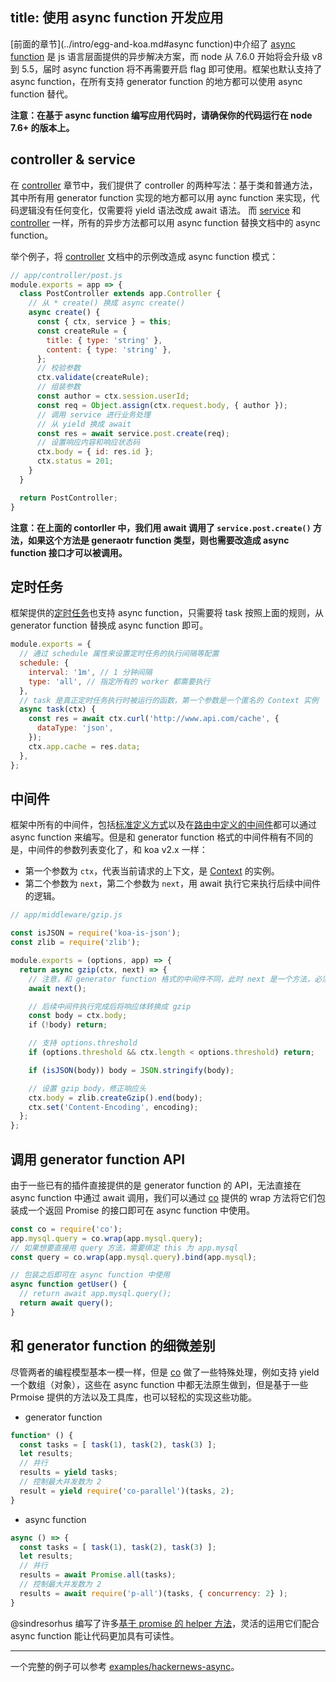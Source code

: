 
title: 使用 async function 开发应用
---

[前面的章节](../intro/egg-and-koa.md#async function)中介绍了 [async function] 是 js 语言层面提供的异步解决方案，而 node 从 7.6.0 开始将会升级 v8 到 5.5，届时 async function 将不再需要开启 flag 即可使用。框架也默认支持了 async function，在所有支持 generator function 的地方都可以使用 async function 替代。

**注意：在基于 async function 编写应用代码时，请确保你的代码运行在 node 7.6+ 的版本上。**

## controller & service

在 [controller] 章节中，我们提供了 controller 的两种写法：基于类和普通方法，其中所有用 generator function 实现的地方都可以用 aync function 来实现，代码逻辑没有任何变化，仅需要将 yield 语法改成 await 语法。
而 [service] 和 [controller] 一样，所有的异步方法都可以用 async function 替换文档中的 async function。

举个例子，将 [controller] 文档中的示例改造成 async function 模式：

```js
// app/controller/post.js
module.exports = app => {
  class PostController extends app.Controller {
    // 从 * create() 换成 async create()
    async create() {
      const { ctx, service } = this;
      const createRule = {
        title: { type: 'string' },
        content: { type: 'string' },
      };
      // 校验参数
      ctx.validate(createRule);
      // 组装参数
      const author = ctx.session.userId;
      const req = Object.assign(ctx.request.body, { author });
      // 调用 service 进行业务处理
      // 从 yield 换成 await
      const res = await service.post.create(req);
      // 设置响应内容和响应状态码
      ctx.body = { id: res.id };
      ctx.status = 201;
    }
  }

  return PostController;
}
```

**注意：在上面的 contorller 中，我们用 await 调用了 `service.post.create()` 方法，如果这个方法是 generaotr function 类型，则也需要改造成 async function 接口才可以被调用。**

## 定时任务

框架提供的[定时任务]也支持 async function，只需要将 task 按照上面的规则，从 generator function 替换成 async function 即可。

```js
module.exports = {
  // 通过 schedule 属性来设置定时任务的执行间隔等配置
  schedule: {
    interval: '1m', // 1 分钟间隔
    type: 'all', // 指定所有的 worker 都需要执行
  },
  // task 是真正定时任务执行时被运行的函数，第一个参数是一个匿名的 Context 实例
  async task(ctx) {
    const res = await ctx.curl('http://www.api.com/cache', {
      dataType: 'json',
    });
    ctx.app.cache = res.data;
  },
};
```

## 中间件

框架中所有的中间件，包括[标准定义方式](../basics/middleware.md)以及在[路由中定义的中间件](../basics/router.md#中间件的使用)都可以通过 async function 来编写。但是和 generator function 格式的中间件稍有不同的是，中间件的参数列表变化了，和 koa v2.x 一样：

- 第一个参数为 `ctx`，代表当前请求的上下文，是 [Context](../basics/extend.md#Context) 的实例。
- 第二个参数为 `next`，第二个参数为 `next`，用 await 执行它来执行后续中间件的逻辑。

```js
// app/middleware/gzip.js

const isJSON = require('koa-is-json');
const zlib = require('zlib');

module.exports = (options, app) => {
  return async gzip(ctx, next) => {
    // 注意，和 generator function 格式的中间件不同，此时 next 是一个方法，必须要调用它
    await next();

    // 后续中间件执行完成后将响应体转换成 gzip
    const body = ctx.body;
    if（!body) return;

    // 支持 options.threshold
    if (options.threshold && ctx.length < options.threshold) return;

    if (isJSON(body)) body = JSON.stringify(body);

    // 设置 gzip body，修正响应头
    ctx.body = zlib.createGzip().end(body);
    ctx.set('Content-Encoding', encoding);
  };
};
```

## 调用 generator function API

由于一些已有的插件直接提供的是 generator function 的 API，无法直接在 async function 中通过 await 调用，我们可以通过 [co] 提供的 wrap 方法将它们包装成一个返回 Promise 的接口即可在 async function 中使用。

```js
const co = require('co');
app.mysql.query = co.wrap(app.mysql.query);
// 如果想要直接用 query 方法，需要绑定 this 为 app.mysql
const query = co.wrap(app.mysql.query).bind(app.mysql);

// 包装之后即可在 async function 中使用
async function getUser() {
  // return await app.mysql.query();
  return await query();
}
```

## 和 generator function 的细微差别

尽管两者的编程模型基本一模一样，但是 [co] 做了一些特殊处理，例如支持 yield 一个数组（对象），这些在 async function 中都无法原生做到，但是基于一些 Prmoise 提供的方法以及工具库，也可以轻松的实现这些功能。

- generator function

```js
function* () {  
  const tasks = [ task(1), task(2), task(3) ];
  let results;
  // 并行
  results = yield tasks;
  // 控制最大并发数为 2
  result = yield require('co-parallel')(tasks, 2);
}
```

- async function

```js
async () => {
  const tasks = [ task(1), task(2), task(3) ];
  let results;
  // 并行
  results = await Promise.all(tasks);
  // 控制最大并发数为 2
  results = await require('p-all')(tasks, { concurrency: 2} );
}
```

@sindresorhus 编写了许多[基于 promise 的 helper 方法](https://github.com/sindresorhus/promise-fun)，灵活的运用它们配合 async function 能让代码更加具有可读性。

----

一个完整的例子可以参考 [examples/hackernews-async](https://github.com/eggjs/examples/tree/async-await/hackernews-async)。

[async function]: https://github.com/tc39/ecmascript-asyncawait
[co]: https://github.com/tj/co
[controller]: ../basics/controller.md
[service]: ../basics/service.md
[定时任务]: ../basics/schedule.md
